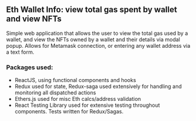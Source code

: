 ## Eth Wallet Info: view total gas spent by wallet and view NFTs
Simple web application that allows the user to view the total gas used by a wallet, and view the NFTs owned by a wallet and their details via modal popup.  Allows for Metamask connection, or entering any wallet address via a text form.  

### Packages used: 
* ReactJS, using functional components and hooks
* Redux used for state, Redux-saga used extensively for handling and monitoring all dispatched actions
* Ethers.js used for misc Eth calcs/address validation
* React Testing Library used for extensive testing throughout components.  Tests written for Redux/Sagas.  
